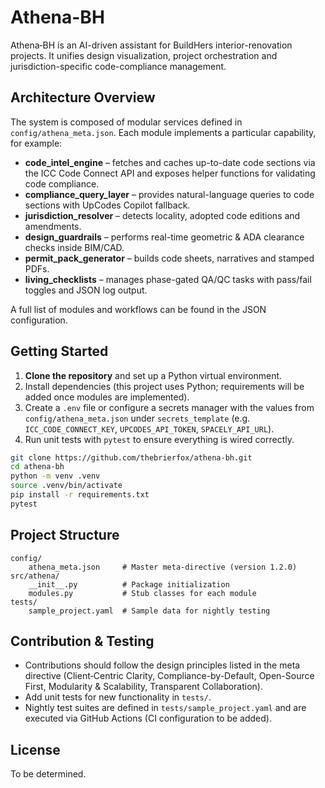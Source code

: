 # Athena-BH

Athena‑BH is an AI-driven assistant for BuildHers interior-renovation projects. It unifies design visualization, project orchestration and jurisdiction-specific code-compliance management.

## Architecture Overview

The system is composed of modular services defined in `config/athena_meta.json`. Each module implements a particular capability, for example:
- **code_intel_engine** – fetches and caches up-to-date code sections via the ICC Code Connect API and exposes helper functions for validating code compliance.
- **compliance_query_layer** – provides natural-language queries to code sections with UpCodes Copilot fallback.
- **jurisdiction_resolver** – detects locality, adopted code editions and amendments.
- **design_guardrails** – performs real-time geometric & ADA clearance checks inside BIM/CAD.
- **permit_pack_generator** – builds code sheets, narratives and stamped PDFs.
- **living_checklists** – manages phase-gated QA/QC tasks with pass/fail toggles and JSON log output.

A full list of modules and workflows can be found in the JSON configuration.

## Getting Started

1. **Clone the repository** and set up a Python virtual environment.
2. Install dependencies (this project uses Python; requirements will be added once modules are implemented).
3. Create a `.env` file or configure a secrets manager with the values from `config/athena_meta.json` under `secrets_template` (e.g. `ICC_CODE_CONNECT_KEY`, `UPCODES_API_TOKEN`, `SPACELY_API_URL`).
4. Run unit tests with `pytest` to ensure everything is wired correctly.

```bash
git clone https://github.com/thebrierfox/athena-bh.git
cd athena-bh
python -m venv .venv
source .venv/bin/activate
pip install -r requirements.txt
pytest
```

## Project Structure

```
config/
    athena_meta.json     # Master meta-directive (version 1.2.0)
src/athena/
    __init__.py          # Package initialization
    modules.py           # Stub classes for each module
tests/
    sample_project.yaml  # Sample data for nightly testing
```

## Contribution & Testing

- Contributions should follow the design principles listed in the meta directive (Client‑Centric Clarity, Compliance-by-Default, Open-Source First, Modularity & Scalability, Transparent Collaboration).
- Add unit tests for new functionality in `tests/`.
- Nightly test suites are defined in `tests/sample_project.yaml` and are executed via GitHub Actions (CI configuration to be added).

## License

To be determined.

